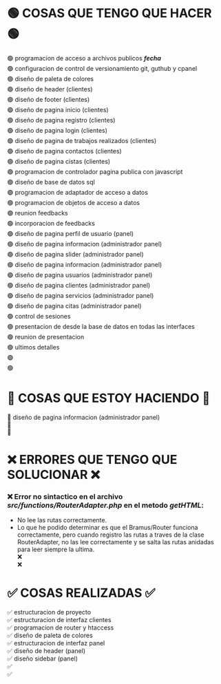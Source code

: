 # 🟢 COSAS QUE TENGO QUE HACER 🟢 <br>

🟢 programacion de acceso a archivos publicos <i><b>fecha</b></i><br>
🟢 configuracion de control de versionamiento git, guthub y cpanel <br>
🟢 diseño de paleta de colores <br>
🟢 diseño de header (clientes) <br>
🟢 diseño de footer (clientes) <br>
🟢 diseño de pagina inicio (clientes) <br>
🟢 diseño de pagina registro (clientes) <br>
🟢 diseño de pagina login (clientes) <br>
🟢 diseño de pagina de trabajos realizados (clientes) <br>
🟢 diseño de pagina contactos (clientes) <br>
🟢 diseño de pagina cistas (clientes) <br>
🟢 programacion de controlador pagina publica con javascript <br>
🟢 diseño de base de datos sql <br>
🟢 programacion de adaptador de acceso a datos <br>
🟢 programacion de objetos de acceso a datos <br>
🟢 reunion feedbacks <br>
🟢 incorporacion de feedbacks <br>
🟢 diseño de pagina perfil de usuario (panel) <br>
🟢 diseño de pagina informacion (administrador panel) <br>
🟢 diseño de pagina slider (administrador panel) <br>
🟢 diseño de pagina informacion (administrador panel) <br>
🟢 diseño de pagina usuarios (administrador panel) <br>
🟢 diseño de pagina clientes (administrador panel) <br>
🟢 diseño de pagina servicios (administrador panel) <br>
🟢 diseño de pagina citas (administrador panel) <br>
🟢 control de sesiones <br>
🟢 presentacion de desde la base de datos en todas las interfaces <br>
🟢 reunion de presentacion <br>
🟢 ultimos detalles <br>
🟢<br>
🟢<br>

# 🔴 COSAS QUE ESTOY HACIENDO 🔴

🔴 diseño de pagina informacion (administrador panel) <br>
🔴<br>
🔴<br>

# ❌ ERRORES QUE TENGO QUE SOLUCIONAR ❌

### ❌ Error no sintactico en el archivo _src/functions/RouterAdapter.php_ en el metodo _getHTML_: <br>

-   No lee las rutas correctamente.
-   Lo que he podido determinar es que el Bramus/Router funciona correctamente, pero cuando registro las rutas a traves
    de la clase RouterAdapter, no las lee correctamente y se salta las rutas anidadas para leer siempre la ultima.<br>
    ❌<br>
    ❌<br>

# ✅ COSAS REALIZADAS ✅

✅ estructuracion de proyecto<br>
✅ estructuracion de interfaz clientes<br>
✅ programacion de router y htaccess<br>
✅ diseño de paleta de colores<br>
✅ estructuracion de interfaz panel<br>
✅ diseño de header (panel)<br>
✅ diseño sidebar (panel)<br>
✅<br>
✅<br>

